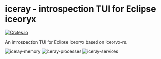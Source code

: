 # iceray - introspection TUI for Eclipse iceoryx

[![Crates.io](https://img.shields.io/crates/v/iceray.svg)](https://crates.io/crates/iceray)

An introspection TUI for [Eclipse iceoryx](https://github.com/eclipse-iceoryx/iceoryx) based on [iceoryx-rs](https://crates.io/crates/iceoryx-rs).

![iceray-memory](https://user-images.githubusercontent.com/56729607/74793362-66326a80-52c0-11ea-831d-a05b7043339d.png)
![iceray-processes](https://user-images.githubusercontent.com/56729607/74793376-6f233c00-52c0-11ea-9d9d-a303b7c0c17f.png)
![iceray-services](https://user-images.githubusercontent.com/56729607/74793387-76e2e080-52c0-11ea-8bfa-a83f258d3c22.png)
